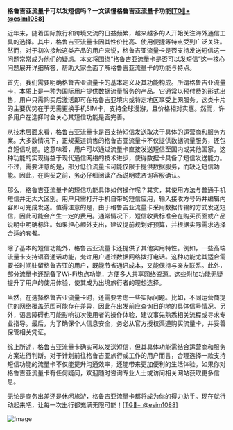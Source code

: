 **格鲁吉亚流量卡可以发短信吗？一文读懂格鲁吉亚流量卡功能[[TG💪+ @esim1088](https://t.me/s/esim1088)]**

近年来，随着国际旅行和跨境交流的日益频繁，越来越多的人开始关注海外通信工具的选择。其中，格鲁吉亚流量卡因其性价比高、使用便捷等特点受到广泛关注。然而，对于初次接触这类产品的用户来说，格鲁吉亚流量卡是否支持发送短信这一问题常常成为他们的疑虑。本文将围绕“格鲁吉亚流量卡是否可以发短信”这一核心问题展开详细解答，帮助大家全面了解格鲁吉亚流量卡的功能与特点。

首先，我们需要明确格鲁吉亚流量卡的基本定义及其功能构成。所谓格鲁吉亚流量卡，本质上是一种为国际用户提供数据流量服务的产品。它通常以预付费的形式出售，用户只需购买后激活即可在格鲁吉亚境内或特定地区享受上网服务。这类卡片的主要优势在于无需更换手机SIM卡，支持全球漫游，且价格相对实惠。然而，许多用户在选择时会关心其短信功能是否完善。

从技术层面来看，格鲁吉亚流量卡是否支持短信发送取决于具体的运营商和服务方案。大多数情况下，正规渠道销售的格鲁吉亚流量卡不仅提供数据流量服务，还包含短信功能。这意味着，用户可以通过流量卡直接发送短信至国内或其他国家。这种功能的实现得益于现代通信网络的技术进步，使得数据卡具备了短信发送能力。不过，需要注意的是，部分低价流量卡可能仅限于提供数据服务，而缺乏短信功能。因此，在购买之前，务必仔细阅读产品说明或咨询客服确认。

那么，格鲁吉亚流量卡的短信功能具体如何操作呢？其实，其使用方法与普通手机短信并无太大区别。用户只需打开手机自带的短信应用，输入接收方号码并编辑内容即可完成发送。值得注意的是，由于格鲁吉亚流量卡采用数据传输的方式发送短信，因此可能会产生一定的费用。通常情况下，短信收费标准会在购买页面或产品说明中明确标注。如果担心额外支出，建议提前规划好预算，并根据实际需求选择合适的套餐。

除了基本的短信功能外，格鲁吉亚流量卡还提供了其他实用特性。例如，一些高端流量卡支持语音通话功能，允许用户通过数据网络拨打电话。这种功能尤其适合需要长时间驻留格鲁吉亚的用户，既能节省通讯成本，又能保持与亲友联系。此外，部分流量卡还配备了Wi-Fi热点功能，方便多人共享网络资源。这些附加功能无疑提升了用户的使用体验，使其成为出境旅行者的理想选择。

当然，在选择格鲁吉亚流量卡时，还需要考虑一些实际问题。比如，不同运营商提供的网络覆盖范围可能存在差异，因此在出发前应查询目的地的具体信号情况。另外，语言障碍也可能影响初次使用者的操作体验，建议事先熟悉相关流程或寻求专业指导。最后，为了确保个人信息安全，务必从官方授权渠道购买流量卡，并妥善保管相关凭证。

综上所述，格鲁吉亚流量卡确实可以发送短信，但其具体功能需结合运营商和服务方案进行判断。对于计划前往格鲁吉亚旅行或工作的用户而言，合理选择一款支持短信功能的流量卡不仅能提升沟通效率，还能带来更加便利的生活体验。如果你对格鲁吉亚流量卡有任何疑问，欢迎随时咨询专业人士或访问相关网站获取更多信息。

无论是商务出差还是休闲旅游，格鲁吉亚流量卡都将成为你的得力助手。现在就行动起来吧，让每一次出行都充满无限可能！[[TG💪+ @esim1088](https://t.me/s/esim1088)] 

![Image](https://i.postimg.cc/4NQfJmqS/Snipaste-2025-05-13-00-14-12.png)